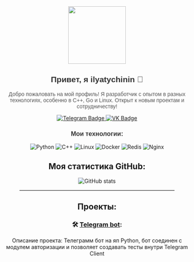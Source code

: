 <div align="center">
  <!-- Новая иконка (меняю на красивое изображение, например, "Welcome GIF") -->
  <img src="https://media.giphy.com/media/Td12J63UeZnko/giphy.gif" width="150" />

  <h2 style="font-family: 'Arial', sans-serif; color: #333;">Привет, я ilyatychinin 👋</h2>
  <p style="font-family: 'Arial', sans-serif; color: #555; max-width: 700px; text-align: center;">
    Добро пожаловать на мой профиль! Я разработчик с опытом в разных технологиях, особенно в C++, Go и Linux. Открыт к новым проектам и сотрудничеству!
  </p>

  <div>
    <a href="https://t.me/ilyatychinin" target="_blank">
      <img src="https://img.shields.io/badge/Telegram-blue?style=for-the-badge&logo=telegram&logoColor=white" alt="Telegram Badge" />
    </a>
    <a href="https://vk.com/ilyatychinin" target="_blank">
      <img src="https://img.shields.io/badge/VK-blue?style=for-the-badge&logo=VK&logoColor=white" alt="VK Badge" />
    </a>
  </div>
  
  <h3 style="font-family: 'Arial', sans-serif; color: #333;">Мои технологии:</h3>
  <div>
    <img src="https://img.shields.io/badge/Python-3776AB?style=for-the-badge&logo=python&logoColor=white" alt="Python" />
    <img src="https://img.shields.io/badge/C++-00599C?style=for-the-badge&logo=cplusplus&logoColor=white" alt="C++" />
    <img src="https://img.shields.io/badge/Linux-FCC624?style=for-the-badge&logo=linux&logoColor=black" alt="Linux" />
    <img src="https://img.shields.io/badge/Docker-2496ED?style=for-the-badge&logo=docker&logoColor=white" alt="Docker" />
    <img src="https://img.shields.io/badge/Redis-DC382D?style=for-the-badge&logo=redis&logoColor=white" alt="Redis" />
    <img src="https://img.shields.io/badge/Nginx-009639?style=for-the-badge&logo=nginx&logoColor=white" alt="Nginx" />
  </div>

  ## Моя статистика GitHub:

  ![GitHub stats](https://github-readme-stats.vercel.app/api?username=ilyatychinin&show_icons=true&hide_title=true&count_private=true)
  <hr style="width: 80%; border-top: 2px solid #ddd;" />
  
  ## Проекты:

  ### 🛠️ [Telegram bot](https://github.com/ilyatychinin/tgbot):
  Описание проекта: Телеграмм бот на яп Python, бот соединен с модулем авторизации и позволяет создавать тесты внутри Telegram Client
</div>
